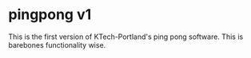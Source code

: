 # pingpong v1

This is the first version of KTech-Portland's ping pong software. This is 
barebones functionality wise. 
